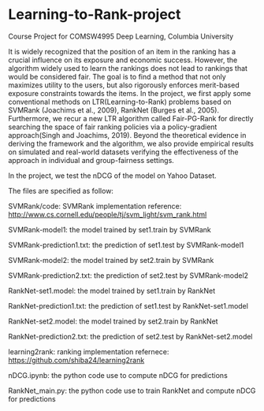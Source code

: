 # Learning-to-Rank-project
Course Project for COMSW4995 Deep Learning, Columbia University

It is widely recognized that the position of an item in the ranking has a crucial influence on its exposure and economic success. However, the algorithm widely used to learn the rankings does not lead to rankings that would be considered fair. The goal is to find a method that not only maximizes utility to the users, but also rigorously enforces merit-based exposure constraints towards the items. In the project, we first apply some conventional methods on LTR(Learning-to-Rank) problems based on SVMRank (Joachims et al., 2009), RankNet (Burges et al., 2005). Furthermore, we recur a new LTR algorithm called Fair-PG-Rank for directly searching the space of fair ranking policies via a policy-gradient approach(Singh and Joachims, 2019). Beyond the theoretical evidence in deriving the framework and the algorithm, we also provide empirical results on simulated and real-world datasets verifying the effectiveness of the approach in individual and group-fairness settings.

In the project, we test the nDCG of the model on Yahoo Dataset.

The files are specified as follow:

SVMRank/code: SVMRank implementation
reference: http://www.cs.cornell.edu/people/tj/svm_light/svm_rank.html

SVMRank-model1: the model trained by set1.train by SVMRank

SVMRank-prediction1.txt: the prediction of set1.test by SVMRank-model1

SVMRank-model2: the model trained by set2.train by SVMRank

SVMRank-prediction2.txt: the prediction of set2.test by SVMRank-model2

RankNet-set1.model: the model trained by set1.train by RankNet

RankNet-prediction1.txt: the prediction of set1.test by RankNet-set1.model

RankNet-set2.model: the model trained by set2.train by RankNet

RankNet-prediction2.txt: the prediction of set2.test by RankNet-set2.model

learning2rank: ranking implementation
refernece: https://github.com/shiba24/learning2rank

nDCG.ipynb: the python code use to compute nDCG for predictions

RankNet_main.py: the python code use to train RankNet and compute nDCG for predictions

